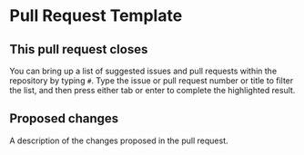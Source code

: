 # Pull Request Template

## This pull request closes

You can bring up a list of suggested issues and pull requests within the repository by typing `#`. Type the issue or pull request number or title to filter the list, and then press either tab or enter to complete the highlighted result.

## Proposed changes

A description of the changes proposed in the pull request.
